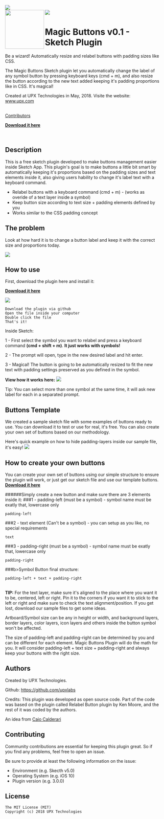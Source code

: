 
<img src="https://github.com/upxlabs/magic-buttons-sketch-plugin/blob/master/cover-and-icons/github-magic-buttons-cover.png" />

<br>

<img src="https://github.com/upxlabs/magic-buttons-sketch-plugin/blob/master/documentation-images/relabel-example.gif" />

<img src="https://github.com/upxlabs/magic-buttons-sketch-plugin/blob/master/cover-and-icons/magic-buttons-icon-big.png" width="127px" height="127px" align="left"/>

# Magic Buttons v0.1 - Sketch Plugin

Be a wizard! Automatically resize and relabel buttons with padding sizes like CSS.

The Magic Buttons Sketch plugin let you automatically change the label of any symbol button by pressing keyboard keys (cmd + m),
and also resize the button according to the new text added keeping it's padding proportions like in CSS. It's magical!

Created at UPX Technologies in May, 2018. Visite the website: www.upx.com

<br>

<a href="https://github.com/upxlabs/magic-buttons-sketch-plugin/graphs/contributors">
  Contributors
</a>

<a href="https://github.com/upxlabs/magic-buttons-sketch-plugin/raw/master/magic-buttons-sketch-plugin-v01.zip"><b>Download it here</b></a>

<br>

## Description

This is a free sketch plugin developed to make buttons management easier inside Sketch App.
This plugin's goal is to make buttons a little bit smart by automatically keeping it's proportions
based on the padding sizes and text elements inside it, also giving users hability to change it's label text with a keyboard command.

* Relabel buttons with a keyboard command (cmd + m) - (works as overide of a text layer inside a symbol)
* Keep button size according to text size + padding elements defined by you
* Works similar to the CSS padding concept

## The problem

Look at how hard it is to change a button label and keep it with the correct size and proportions today.


<img src="https://github.com/upxlabs/magic-buttons-sketch-plugin/blob/master/documentation-images/example-how-we-do-it-today.gif" />


## How to use

First, download the plugin here and install it:

<a href="https://github.com/upxlabs/magic-buttons-sketch-plugin/raw/master/magic-buttons-sketch-plugin-v01.zip"><b>Download it here</b></a>

<img src="https://github.com/upxlabs/magic-buttons-sketch-plugin/blob/master/documentation-images/how-to-install.gif" />

```
Download the plugin via github
Open the file inside your computer
Double click the file
That's it!
```

Inside Sketch:

1 - First select the symbol you want to relabel and press a keyboard command <b>(cmd + shift + m)</b>.
<b>It just works with symbols!</b>


2 - The prompt will open, type in the new desired label and hit enter.

3 - Magical! The button is going to be automatically resized to fit the new text with padding settings preserved as you defined in the symbol.

<b>View how it works here:</b>
<img src="https://github.com/upxlabs/magic-buttons-sketch-plugin/blob/master/documentation-images/resize-button-example.gif" />

Tip:
You can select more than one symbol at the same time, it will ask new label for each in a separated prompt.

## Buttons Template

We created a sample sketch file with some examples of buttons ready to use. You can download it to test or use for real, it's free.
You can also create your own set of buttons based on our methodology.


Here's quick example on how to hide padding-layers inside our sample file, it's easy!
<img src="https://github.com/upxlabs/magic-buttons-sketch-plugin/blob/master/documentation-images/how-to-hide-padding.gif" />

## How to create your own buttons

You can create your own set of buttons using our simple structure to ensure the plugin will work, 
or just get our sketch file and use our template buttons. <a href="https://github.com/upxlabs/magic-buttons-sketch-plugin/raw/master/magic-buttons-sketch-plugin-v01.zip"><b>Download it here</b></a>

######Simply create a new button and make sure there are 3 elements inside it:
###1 - padding-left (must be a symbol) - symbol name must be exatly that, lowercase only
```
padding-left
```
###2 - text element (Can't be a symbol) - you can setup as you like, no special requirements
```
text
```
###3 - padding-right (must be a symbol) - symbol name must be exatly that, lowercase only
```
padding-right
```

###b>Symbol Button final structure:</b>
```
padding-left + text + padding-right
```

<br>
<b>TIP:</b> For the text layer, make sure it's aligned to the place where you want it to be, centered, left or right. Pin it to the corners if you want it to stick to the left or right and make sure to check the text alignment/position. If you get lost, download our sample files to get some ideas.

Artboard/Symbol size can be any in height or width, and background layers, border layers, color layers, icon layers and others inside the button symbol won't be affected.

The size of padding-left and padding-right can be determined by you and can be different for each element.
Magic Buttons Plugin will do the math for you. It will consider padding-left + text size + padding-right and always keep your buttons with the right size.



## Authors

Created by UPX Technologies.

Github:
https://github.com/upxlabs

Credits:
This plugin was developed as open source code.
Part of the code was based on the plugin called Relabel Button plugin by Ken Moore,
and the rest of it was coded by the authors.

An idea from <a href="https://github.com/calderariciao">Caio Calderari</a>


## Contributing

Community contributions are essential for keeping this plugin great. So if you find any problems, feel free to open an issue.

Be sure to provide at least the following information on the issue:

* Environment (e.g. Skecth v5.0)
* Operating System (e.g. iOS 10)
* Plugin version (e.g. 3.0.0)


## License

```
The MIT License (MIT)
Copyright (c) 2018 UPX Technologies
```